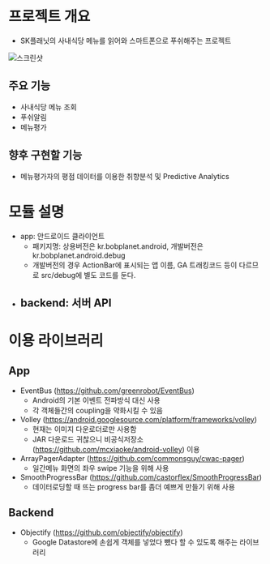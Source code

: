 # 프로젝트 개요
- SK플래닛의 사내식당 메뉴를 읽어와 스마트폰으로 푸쉬해주는 프로젝트

![스크린샷](https://cloud.githubusercontent.com/assets/7744953/10517292/18c0fe90-7397-11e5-9148-b9285b7c5321.png)

## 주요 기능
- 사내식당 메뉴 조회
- 푸쉬알림
- 메뉴평가

## 향후 구현할 기능
- 메뉴평가자의 평점 데이터를 이용한 취향분석 및 Predictive Analytics

# 모듈 설명
- app: 안드로이드 클라이언트
	- 패키지명: 상용버전은 kr.bobplanet.android, 개발버전은 kr.bobplanet.android.debug
	- 개발버전의 경우 ActionBar에 표시되는 앱 이름, GA 트래킹코드 등이 다르므로 src/debug에 별도 코드를 둔다.
- backend: 서버 API
	- 

# 이용 라이브러리
## App
- EventBus (https://github.com/greenrobot/EventBus)
	- Android의 기본 이벤트 전파방식 대신 사용
	- 각 객체들간의 coupling을 약화시킬 수 있음
- Volley (https://android.googlesource.com/platform/frameworks/volley)
	- 현재는 이미지 다운로더로만 사용함
	- JAR 다운로드 귀찮으니 비공식저장소(https://github.com/mcxiaoke/android-volley) 이용
- ArrayPagerAdapter (https://github.com/commonsguy/cwac-pager)
	- 일간메뉴 화면의 좌우 swipe 기능을 위해 사용
- SmoothProgressBar (https://github.com/castorflex/SmoothProgressBar)
	- 데이터로딩할 때 뜨는 progress bar를 좀더 예쁘게 만들기 위해 사용
	
## Backend
- Objectify (https://github.com/objectify/objectify)
	- Google Datastore에 손쉽게 객체를 넣었다 뺐다 할 수 있도록 해주는 라이브러리
